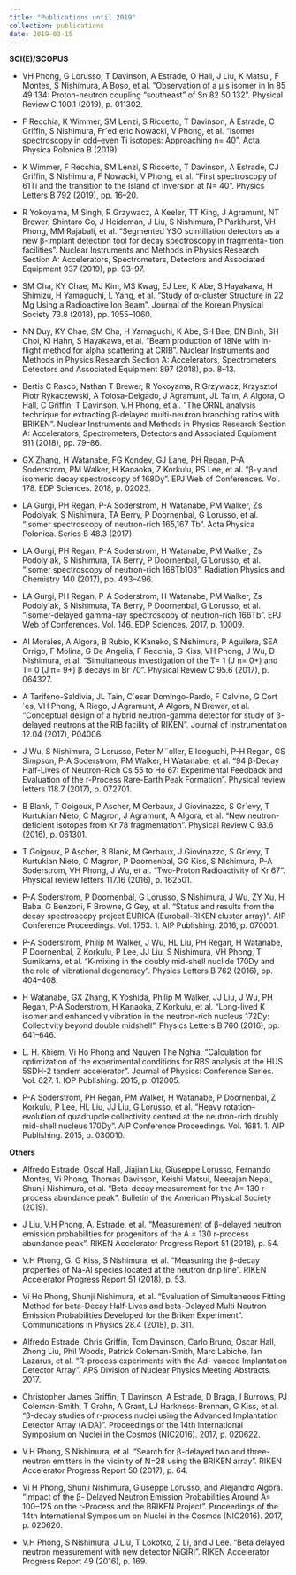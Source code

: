 ```yaml
---
title: "Publications until 2019"
collection: publications
date: 2019-03-15
---
```


**SCI(E)/SCOPUS**
- VH  Phong,  G  Lorusso,  T  Davinson,  A  Estrade,  O  Hall,  J  Liu,  K  Matsui,  F  Montes,  S  Nishimura, A  Boso,  et al. “Observation  of  a  µ  s  isomer  in  In  85  49  134:  Proton-neutron  coupling  “southeast” of  Sn  82  50  132”.  Physical  Review  C  100.1  (2019),  p.  011302.

- F  Recchia,  K  Wimmer,  SM  Lenzi,  S  Riccetto,  T  Davinson,  A  Estrade,  C  Griffin,  S  Nishimura, Fr´ed´eric  Nowacki,  V  Phong,  et  al. “Isomer  spectroscopy  in  odd–even  Ti  isotopes:  Approaching n=  40”.  Acta  Physica  Polonica  B  (2019).

- K  Wimmer,  F  Recchia,  SM  Lenzi,  S  Riccetto,  T  Davinson,  A  Estrade,  CJ  Griffin,  S  Nishimura,  F Nowacki,  V  Phong,  et  al.  “First  spectroscopy  of  61Ti  and  the  transition  to  the  Island  of  Inversion at  N=  40”.  Physics  Letters  B  792  (2019),  pp.  16–20.

- R  Yokoyama,  M  Singh,  R  Grzywacz,  A  Keeler,  TT  King,  J  Agramunt,  NT  Brewer,  Shintaro  Go, J  Heideman,  J  Liu,  S  Nishimura,  P  Parkhurst,  VH  Phong,  MM  Rajabali,  et  al.  “Segmented  YSO scintillation  detectors  as  a  new  β-implant  detection  tool  for  decay  spectroscopy  in  fragmenta- tion  facilities”.  Nuclear  Instruments  and  Methods  in  Physics  Research  Section  A:  Accelerators, Spectrometers,  Detectors  and  Associated  Equipment  937  (2019),  pp.  93–97.

- SM  Cha,  KY  Chae,  MJ  Kim,  MS  Kwag,  EJ  Lee,  K  Abe,  S  Hayakawa,  H  Shimizu,  H  Yamaguchi, L  Yang,  et  al. “Study  of  α-cluster  Structure  in  22  Mg  Using  a  Radioactive  Ion  Beam”.  Journal of  the  Korean  Physical  Society  73.8  (2018),  pp.  1055–1060.

- NN  Duy,  KY  Chae,  SM  Cha,  H  Yamaguchi,  K  Abe,  SH  Bae,  DN  Binh,  SH  Choi,  KI  Hahn,  S Hayakawa,  et  al. “Beam  production  of  18Ne  with  in-flight  method  for  alpha  scattering  at  CRIB”. Nuclear  Instruments  and  Methods  in  Physics  Research  Section  A:  Accelerators,  Spectrometers, Detectors  and  Associated  Equipment  897  (2018),  pp.  8–13.

- Bertis  C  Rasco,  Nathan  T  Brewer,  R  Yokoyama,  R  Grzywacz,  Krzysztof  Piotr  Rykaczewski,  A Tolosa-Delgado,  J  Agramunt,  JL  Ta´ın,  A  Algora,  O  Hall,  C  Griffin,  T  Davinson,  V.H  Phong, et  al.  “The  ORNL  analysis  technique  for  extracting  β-delayed  multi-neutron  branching  ratios with  BRIKEN”.  Nuclear  Instruments  and  Methods  in  Physics  Research  Section  A:  Accelerators, Spectrometers,  Detectors  and  Associated  Equipment  911  (2018),  pp.  79–86.

- GX  Zhang,  H  Watanabe,  FG  Kondev,  GJ  Lane,  PH  Regan,  P-A  Soderstrom,  PM  Walker,  H Kanaoka,  Z  Korkulu,  PS  Lee,  et  al. “β-γ  and  isomeric  decay  spectroscopy  of  168Dy”.  EPJ  Web of  Conferences.  Vol.  178.  EDP  Sciences.  2018,  p.  02023.

- LA  Gurgi,  PH  Regan,  P-A  Soderstrom,  H  Watanabe,  PM  Walker,  Zs  Podolyak,  S  Nishimura, TA  Berry,  P  Doornenbal,  G  Lorusso,  et  al.  “Isomer  spectroscopy  of  neutron-rich  165,167  Tb”. Acta  Physica  Polonica.  Series  B  48.3  (2017).

- LA  Gurgi,  PH  Regan,  P-A  Soderstrom,  H  Watanabe,  PM  Walker,  Zs  Podoly´ak,  S  Nishimura, TA  Berry,  P  Doornenbal,  G  Lorusso,  et  al. “Isomer  spectroscopy  of  neutron-rich  168Tb103”. Radiation  Physics  and  Chemistry  140  (2017),  pp.  493–496.

- LA  Gurgi,  PH  Regan,  P-A  Soderstrom,  H  Watanabe,  PM  Walker,  Zs  Podoly´ak,  S  Nishimura,  TA Berry,  P  Doornenbal,  G  Lorusso, et al. “Isomer-delayed  gamma-ray  spectroscopy  of  neutron-rich 166Tb”.  EPJ  Web  of  Conferences.  Vol.  146.  EDP  Sciences.  2017,  p.  10009.

- AI  Morales,  A  Algora,  B  Rubio,  K  Kaneko,  S  Nishimura,  P  Aguilera,  SEA  Orrigo,  F  Molina,  G De  Angelis,  F  Recchia,  G  Kiss,  VH  Phong,  J  Wu,  D  Nishimura,  et al. “Simultaneous  investigation of  the  T=  1  (J  π=  0+)  and  T=  0  (J  π=  9+)  β  decays  in  Br  70”.  Physical  Review  C  95.6  (2017), p.  064327.

- A  Tarifeno-Saldivia,  JL  Tain,  C´esar  Domingo-Pardo,  F  Calvino,  G  Cort´es,  VH  Phong,  A  Riego, J  Agramunt,  A  Algora,  N  Brewer,  et  al.  “Conceptual  design  of  a  hybrid  neutron-gamma  detector for  study  of  β-delayed  neutrons  at  the  RIB  facility  of  RIKEN”.  Journal  of  Instrumentation  12.04 (2017),  P04006.

- J  Wu,  S  Nishimura,  G  Lorusso,  Peter  M¨oller,  E  Ideguchi,  P-H  Regan,  GS  Simpson,  P-A  Soderstrom, PM  Walker,  H  Watanabe,  et al.  “94  β-Decay  Half-Lives  of  Neutron-Rich  Cs  55  to  Ho  67:  Experimental  Feedback  and  Evaluation  of  the  r-Process  Rare-Earth  Peak  Formation”.  Physical  review letters 118.7  (2017), p. 072701.

- B  Blank,  T  Goigoux,  P  Ascher,  M  Gerbaux,  J  Giovinazzo,  S  Gr´evy,  T  Kurtukian  Nieto,  C  Magron, J  Agramunt,  A  Algora,  et al.  “New  neutron-deficient  isotopes  from  Kr  78  fragmentation”.  Physical Review  C  93.6 (2016),  p. 061301.

- T  Goigoux,  P  Ascher,  B  Blank,  M  Gerbaux,  J  Giovinazzo,  S  Gr´evy,  T  Kurtukian  Nieto,  C  Magron, P  Doornenbal,  GG  Kiss,  S  Nishimura,  P-A  Soderstrom,  VH  Phong,  J  Wu,  et  al.  “Two-Proton Radioactivity  of  Kr  67”.  Physical  review  letters  117.16  (2016),  p.  162501.

- P-A  Soderstrom,  P  Doornenbal,  G  Lorusso,  S  Nishimura,  J  Wu,  ZY  Xu,  H  Baba,  G  Benzoni, F  Browne,  G  Gey,  et  al.  “Status  and  results  from  the  decay  spectroscopy  project  EURICA (Euroball-RIKEN  cluster  array)”.  AIP  Conference  Proceedings.  Vol.  1753.  1.  AIP  Publishing. 2016, p. 070001.

- P-A  Soderstrom,  Philip  M  Walker,  J  Wu,  HL  Liu,  PH  Regan,  H  Watanabe,  P  Doornenbal,  Z Korkulu, P  Lee,  JJ Liu,  S Nishimura, VH Phong, T Sumikama, et  al. “K-mixing  in  the  doubly mid-shell  nuclide  170Dy and  the  role of vibrational degeneracy”. Physics Letters B 762 (2016), pp. 404–408.

- H  Watanabe,  GX  Zhang,  K  Yoshida,  Philip  M  Walker,  JJ  Liu,  J  Wu,  PH  Regan,  P-A  Soderstrom, H  Kanaoka, Z  Korkulu, et  al. “Long-lived  K isomer  and enhanced γ  vibration in  the neutron-rich nucleus  172Dy:  Collectivity  beyond  double  midshell”.  Physics  Letters  B  760  (2016),  pp.  641–646.

- L. H. Khiem, Vi Ho Phong and Nguyen The Nghia,  “Calculation for  optimization  of the  experimental conditions  for RBS  analysis at  the  HUS  5SDH-2  tandem  accelerator”.  Journal  of  Physics:  Conference  Series.  Vol.  627.  1.  IOP Publishing.  2015,  p. 012005.

- P-A  Soderstrom,  PH  Regan,  PM  Walker,  H  Watanabe,  P  Doornenbal,  Z  Korkulu,  P  Lee,  HL Liu,  JJ Liu,  G Lorusso, et  al. “Heavy  rotation–evolution of quadrupole  collectivity centred at  the neutron-rich  doubly mid-shell nucleus 170Dy”. AIP  Conference Proceedings. Vol. 1681. 1. AIP Publishing.  2015,  p. 030010.

**Others**

- Alfredo  Estrade,  Oscal  Hall,  Jiajian  Liu,  Giuseppe  Lorusso,  Fernando  Montes,  Vi  Phong,  Thomas Davinson,  Keishi  Matsui,  Neerajan  Nepal,  Shunji  Nishimura,  et  al.  “Beta-decay  measurement  for the  A=  130  r-process  abundance  peak”.  Bulletin  of  the  American  Physical  Society  (2019).

- J  Liu,  V.H  Phong,  A.  Estrade,  et  al.  “Measurement  of  β-delayed  neutron  emission  probabilities  for  progenitors  of  the  A  =  130  r-process  abundance  peak”.  RIKEN  Accelerator  Progress  Report  51  (2018),  p.  54.

- V.H  Phong,  G.  G  Kiss,  S  Nishimura,  et  al.  “Measuring  the  β-decay  properties  of  Na-Al  species  located  at  the  neutron  drip  line”.  RIKEN  Accelerator  Progress  Report  51  (2018),  p.  53.

- Vi  Ho  Phong,  Shunji  Nishimura,  et al. “Evaluation  of  Simultaneous  Fitting  Method  for  beta-Decay Half-Lives  and beta-Delayed Multi  Neutron Emission Probabilities  Developed for the  Briken Experiment”.  Communications  in  Physics  28.4  (2018),  p.  311.

- Alfredo  Estrade,  Chris  Griffin,  Tom  Davinson,  Carlo  Bruno,  Oscar  Hall,  Zhong  Liu,  Phil  Woods, Patrick  Coleman-Smith,  Marc  Labiche,  Ian  Lazarus,  et  al.  “R-process  experiments  with  the  Ad- vanced  Implantation  Detector  Array”.  APS  Division  of  Nuclear  Physics  Meeting  Abstracts.  2017.

- Christopher  James  Griffin,  T  Davinson,  A  Estrade,  D  Braga,  I  Burrows,  PJ  Coleman-Smith, T  Grahn,  A  Grant,  LJ  Harkness-Brennan,  G  Kiss,  et  al.  “β-decay  studies  of  r-process  nuclei using  the  Advanced  Implantation  Detector  Array  (AIDA)”.  Proceedings  of  the  14th  International Symposium  on  Nuclei  in  the  Cosmos  (NIC2016).  2017,  p.  020622.

- V.H  Phong,  S  Nishimura,  et  al.  “Search  for  β-delayed  two  and  three-neutron  emitters  in  the  vicinity  of  N=28  using  the  BRIKEN  array”.  RIKEN  Accelerator  Progress  Report  50  (2017),  p.  64.

- Vi  H  Phong,  Shunji  Nishimura,  Giuseppe  Lorusso,  and  Alejandro  Algora.  “Impact  of  the  β- Delayed  Neutron  Emission  Probabilities  Around  A=  100–125  on  the  r-Process  and  the  BRIKEN Project”.  Proceedings  of  the  14th  International  Symposium  on  Nuclei  in  the  Cosmos  (NIC2016). 2017, p. 020620.

- V.H Phong,  S  Nishimura,  J  Liu,  T  Lokotko,  Z  Li,  and  J  Lee.  “Beta  delayed  neutron  measurement  with  new  detector  NiGIRI”.  RIKEN  Accelerator  Progress  Report  49  (2016),  p.  169.

<!-- readmore -->